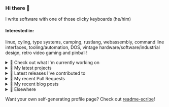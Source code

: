 ### Hi there 👋

I write software with one of those clicky keyboards (he/him)

#### Interested in:
linux, cyling, type systems, camping, rustlang, webassembly, command line interfaces, tooling/automation, DOS, vintage hardware/software/industrial design, retro video gaming and pinball!
<details><summary>👀 Check out what I'm currently working on</summary><br />

- [MetaMask/ppom-validator](https://github.com/MetaMask/ppom-validator) - Transaction validation using blockaid&#39;s PPOM (3 months ago)
- [MetaMask/action-npm-publish](https://github.com/MetaMask/action-npm-publish) - GitHub Action to publish to NPM (5 months ago)
- [rickycodes/www](https://github.com/rickycodes/www) - my website built using Rust (stdweb) → .wasm (also: dat://ricky.codes) (5 months ago)
- [MetaMask/metamask-module-template](https://github.com/MetaMask/metamask-module-template) - A simple template repository for starting new modules in the latest MetaMask fashion. (8 months ago)
- [MetaMask/KeyringController](https://github.com/MetaMask/KeyringController) - A module for managing groups of Ethereum accounts and using them. (8 months ago)
</details>

<details><summary>🌱 My latest projects</summary><br />

- [rickycodes/misterfpga_font_randomizer](https://github.com/rickycodes/misterfpga_font_randomizer) - randomise the font setting for MiSTer FPGA
- [rickycodes/win98config](https://github.com/rickycodes/win98config) - Example multi-boot setup for window98
- [rickycodes/kitties](https://github.com/rickycodes/kitties) - micro site to browse CryptoKitties
- [rickycodes/pve-no-subscription](https://github.com/rickycodes/pve-no-subscription) - Proxmox VE No-Subscription Removal
- [rickycodes/ftse-rs](https://github.com/rickycodes/ftse-rs) - scrape and filter hl.co.uk market summaries
</details>

<details><summary>🔭 Latest releases I've contributed to</summary><br />

- [MetaMask/ppom-validator](https://github.com/MetaMask/ppom-validator) ([v0.24.0](https://github.com/MetaMask/ppom-validator/releases/tag/v0.24.0), 1 week ago) - Transaction validation using blockaid&#39;s PPOM
- [MetaMask/metamask-mobile](https://github.com/MetaMask/metamask-mobile) ([v7.15.0](https://github.com/MetaMask/metamask-mobile/releases/tag/v7.15.0), 1 week ago) - Mobile web browser providing access to websites that use the Ethereum blockchain
- [MetaMask/core](https://github.com/MetaMask/core) ([v115.0.0](https://github.com/MetaMask/core/releases/tag/v115.0.0), 1 week ago) - This monorepo is a collection of packages used across multiple MetaMask clients
- [MetaMask/KeyringController](https://github.com/MetaMask/KeyringController) ([v17.0.1](https://github.com/MetaMask/KeyringController/releases/tag/v17.0.1), 3 weeks ago) - A module for managing groups of Ethereum accounts and using them.
- [MetaMask/action-npm-publish](https://github.com/MetaMask/action-npm-publish) ([v4.0.1](https://github.com/MetaMask/action-npm-publish/releases/tag/v4.0.1), 7 months ago) - GitHub Action to publish to NPM
</details>

<details><summary>🔨 My recent Pull Requests</summary><br />

- [Ping `metamask-npm-publishers` properly](https://github.com/MetaMask/ppom-validator/pull/75) on [MetaMask/ppom-validator](https://github.com/MetaMask/ppom-validator) (3 months ago)
- [Update README.md](https://github.com/MetaMask/action-npm-publish/pull/56) on [MetaMask/action-npm-publish](https://github.com/MetaMask/action-npm-publish) (5 months ago)
- [Update README.md](https://github.com/MetaMask/action-npm-publish/pull/55) on [MetaMask/action-npm-publish](https://github.com/MetaMask/action-npm-publish) (5 months ago)
- [Update README.md](https://github.com/MetaMask/action-npm-publish/pull/54) on [MetaMask/action-npm-publish](https://github.com/MetaMask/action-npm-publish) (5 months ago)
- [Update README.md](https://github.com/MetaMask/action-npm-publish/pull/48) on [MetaMask/action-npm-publish](https://github.com/MetaMask/action-npm-publish) (8 months ago)
</details>

<details><summary>📜 My recent blog posts</summary><br />

- [Publishing my Website to the peer-to-peer Web](//ricky.codes/blog/posts/publishing-to-the-peer-to-peer-web/) (5 years ago)
</details>

<details><summary>🔗 Elsewhere</summary><br />

- Web: https://ricky.codes
- Twitter: https://twitter.com/rickycodes
- Blog: https://ricky.codes/blog
</details>

Want your own self-generating profile page? Check out [readme-scribe](https://github.com/muesli/readme-scribe)!

